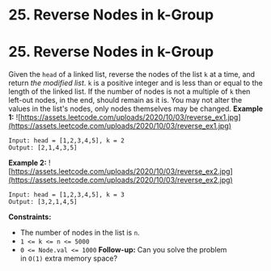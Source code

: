 # 25. Reverse Nodes in k-Group

# 25. Reverse Nodes in k-Group
Given the `head` of a linked list, reverse the nodes of the list `k` at a time, and return *the modified list*.
`k` is a positive integer and is less than or equal to the length of the linked list. If the number of nodes is not a multiple of `k` then left-out nodes, in the end, should remain as it is.
You may not alter the values in the list's nodes, only nodes themselves may be changed.
**Example 1:**
![https://assets.leetcode.com/uploads/2020/10/03/reverse_ex1.jpg](https://assets.leetcode.com/uploads/2020/10/03/reverse_ex1.jpg)
```
Input: head = [1,2,3,4,5], k = 2
Output: [2,1,4,3,5]
```
**Example 2:**
![https://assets.leetcode.com/uploads/2020/10/03/reverse_ex2.jpg](https://assets.leetcode.com/uploads/2020/10/03/reverse_ex2.jpg)
```
Input: head = [1,2,3,4,5], k = 3
Output: [3,2,1,4,5]
```
**Constraints:**
- The number of nodes in the list is `n`.
- `1 <= k <= n <= 5000`
- `0 <= Node.val <= 1000`
**Follow-up:** Can you solve the problem in `O(1)` extra memory space?